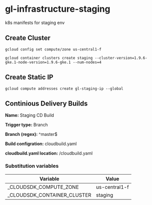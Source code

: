 # gl-infrastructure-staging
k8s manifests for staging env

## Create Cluster

`gcloud config set compute/zone us-central1-f`

`gcloud container clusters create staging --cluster-version=1.9.6-gke.1-node-version=1.9.6-gke.1 --num-nodes=4`

## Create Static IP

`gcloud compute addresses create gl-staging-ip --global`

## Continious Delivery Builds

**Name:** Staging CD Build

**Trigger type:** Branch

**Branch (regex):** ^master$

**Build configration:** cloudbuild.yaml

**cloudbuild.yaml location:** /cloudbuild.yaml

### Substitution variables

| Variable                    | Value               |
| --------------------------- | -----               |
| _CLOUDSDK_COMPUTE_ZONE      | us-central1-f       |
| _CLOUDSDK_CONTAINER_CLUSTER | staging             |
